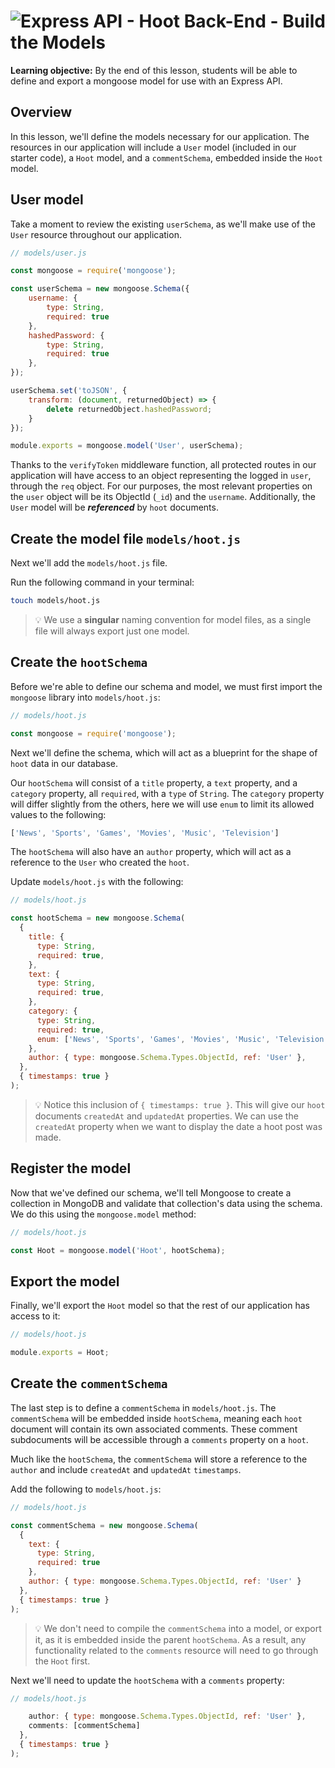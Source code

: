 # ![Express API - Hoot Back-End - Build the Models](./assets/hero.png)

**Learning objective:** By the end of this lesson, students will be able to define and export a mongoose model for use with an Express API.

## Overview

In this lesson, we'll define the models necessary for our application. The resources in our application will include a `User` model (included in our starter code), a `Hoot` model, and a `commentSchema`, embedded inside the `Hoot` model.

## User model

Take a moment to review the existing `userSchema`, as we'll make use of the `User` resource throughout our application. 

```js
// models/user.js

const mongoose = require('mongoose');

const userSchema = new mongoose.Schema({
    username: {
        type: String,
        required: true
    },
    hashedPassword: {
        type: String,
        required: true
    },
});

userSchema.set('toJSON', {
    transform: (document, returnedObject) => {
        delete returnedObject.hashedPassword;
    }
});

module.exports = mongoose.model('User', userSchema);
```

Thanks to the `verifyToken` middleware function, all protected routes in our application will have access to an object representing the logged in `user`, through the `req` object. For our purposes, the most relevant properties on the `user` object will be its ObjectId (`_id`) and the `username`. Additionally, the `User` model will be ***referenced*** by `hoot` documents.


## Create the model file `models/hoot.js`

Next we'll add the `models/hoot.js` file.

Run the following command in your terminal:

```bash
touch models/hoot.js
```

> 💡 We use a **singular** naming convention for model files, as a single file will always export just one model.

## Create the `hootSchema`

Before we're able to define our schema and model, we must first import the `mongoose` library into `models/hoot.js`:

```js
// models/hoot.js

const mongoose = require('mongoose');
```

Next we'll define the schema, which will act as a blueprint for the shape of `hoot` data in our database.

Our `hootSchema` will consist of a `title` property, a `text` property, and a `category` property, all `required`, with a `type` of `String`. The `category` property will differ slightly from the others, here we will use `enum` to limit its allowed values to the following:

```js
['News', 'Sports', 'Games', 'Movies', 'Music', 'Television']
```

The `hootSchema` will also have an `author` property, which will act as a reference to the `User` who created the `hoot`.

Update `models/hoot.js` with the following:

```js
// models/hoot.js

const hootSchema = new mongoose.Schema(
  {
    title: {
      type: String,
      required: true,
    },
    text: {
      type: String,
      required: true,
    },
    category: {
      type: String,
      required: true,
      enum: ['News', 'Sports', 'Games', 'Movies', 'Music', 'Television'],
    },
    author: { type: mongoose.Schema.Types.ObjectId, ref: 'User' },
  },
  { timestamps: true }
);
```

> 💡 Notice this inclusion of `{ timestamps: true }`. This will give our `hoot` documents `createdAt` and `updatedAt` properties. We can use the `createdAt` property when we want to display the date a hoot post was made.

## Register the model

Now that we've defined our schema, we'll tell Mongoose to create a collection in MongoDB and validate that collection's data using the schema. We do this using the `mongoose.model` method:

```js
// models/hoot.js

const Hoot = mongoose.model('Hoot', hootSchema);
```

## Export the model

Finally, we'll export the `Hoot` model so that the rest of our application has access to it:

```js
// models/hoot.js

module.exports = Hoot;
```

## Create the `commentSchema`

The last step is to define a `commentSchema` in `models/hoot.js`. The `commentSchema` will be embedded inside `hootSchema`, meaning each `hoot` document will contain its own associated comments. These comment subdocuments will be accessible through a `comments` property on a `hoot`.

Much like the `hootSchema`, the `commentSchema` will store a reference to the `author` and include `createdAt` and `updatedAt` `timestamps`.

Add the following to `models/hoot.js`:

```js
// models/hoot.js

const commentSchema = new mongoose.Schema(
  {
    text: {
      type: String,
      required: true
    },
    author: { type: mongoose.Schema.Types.ObjectId, ref: 'User' }
  },
  { timestamps: true }
);
```

> 💡 We don't need to compile the `commentSchema` into a model, or export it, as it is embedded inside the parent `hootSchema`. As a result, any functionality related to the `comments` resource will need to go through the `Hoot` first.

Next we'll need to update the `hootSchema` with a `comments` property:

```js
// models/hoot.js

    author: { type: mongoose.Schema.Types.ObjectId, ref: 'User' },
    comments: [commentSchema]
  },
  { timestamps: true }
);
```

